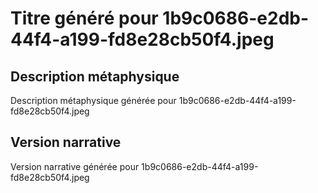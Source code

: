 # Titre généré pour 1b9c0686-e2db-44f4-a199-fd8e28cb50f4.jpeg

## Description métaphysique
Description métaphysique générée pour 1b9c0686-e2db-44f4-a199-fd8e28cb50f4.jpeg

## Version narrative
Version narrative générée pour 1b9c0686-e2db-44f4-a199-fd8e28cb50f4.jpeg
